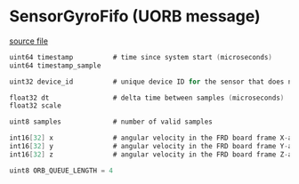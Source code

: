 # SensorGyroFifo (UORB message)



[source file](https://github.com/PX4/PX4-Autopilot/blob/main/msg/SensorGyroFifo.msg)

```c
uint64 timestamp          # time since system start (microseconds)
uint64 timestamp_sample

uint32 device_id          # unique device ID for the sensor that does not change between power cycles

float32 dt                # delta time between samples (microseconds)
float32 scale

uint8 samples             # number of valid samples

int16[32] x               # angular velocity in the FRD board frame X-axis in rad/s
int16[32] y               # angular velocity in the FRD board frame Y-axis in rad/s
int16[32] z               # angular velocity in the FRD board frame Z-axis in rad/s

uint8 ORB_QUEUE_LENGTH = 4

```
